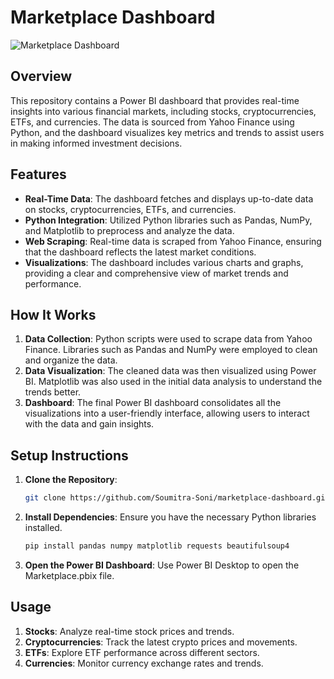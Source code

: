 # Marketplace Dashboard

![Marketplace Dashboard]([./Market-Mockup.png])

## Overview

This repository contains a Power BI dashboard that provides real-time insights into various financial markets, including stocks, cryptocurrencies, ETFs, and currencies. The data is sourced from Yahoo Finance using Python, and the dashboard visualizes key metrics and trends to assist users in making informed investment decisions.

## Features

- **Real-Time Data**: The dashboard fetches and displays up-to-date data on stocks, cryptocurrencies, ETFs, and currencies.
- **Python Integration**: Utilized Python libraries such as Pandas, NumPy, and Matplotlib to preprocess and analyze the data.
- **Web Scraping**: Real-time data is scraped from Yahoo Finance, ensuring that the dashboard reflects the latest market conditions.
- **Visualizations**: The dashboard includes various charts and graphs, providing a clear and comprehensive view of market trends and performance.

## How It Works

1. **Data Collection**: Python scripts were used to scrape data from Yahoo Finance. Libraries such as Pandas and NumPy were employed to clean and organize the data.
2. **Data Visualization**: The cleaned data was then visualized using Power BI. Matplotlib was also used in the initial data analysis to understand the trends better.
3. **Dashboard**: The final Power BI dashboard consolidates all the visualizations into a user-friendly interface, allowing users to interact with the data and gain insights.

## Setup Instructions

1. **Clone the Repository**:  
   ```bash
   git clone https://github.com/Soumitra-Soni/marketplace-dashboard.git
2. **Install Dependencies**: Ensure you have the necessary Python libraries installed.
   ```bash
   pip install pandas numpy matplotlib requests beautifulsoup4
3. **Open the Power BI Dashboard**: Use Power BI Desktop to open the Marketplace.pbix file.

## Usage

1. **Stocks**: Analyze real-time stock prices and trends.
2. **Cryptocurrencies**: Track the latest crypto prices and movements.
3. **ETFs**: Explore ETF performance across different sectors.
4. **Currencies**: Monitor currency exchange rates and trends.
